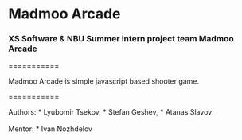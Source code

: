 # Madmoo Arcade

### XS Software & NBU Summer intern project team Madmoo Arcade 

===========

Madmoo Arcade is simple javascript based shooter game. 

===========

Authors: * Lyubomir Tsekov, * Stefan Geshev, * Atanas Slavov <br>  
Mentor: * Ivan Nozhdelov
